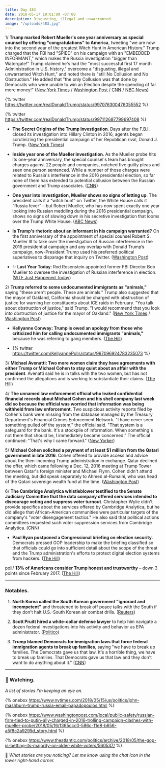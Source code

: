 ```yaml
---
title: Day 483
date: 2018-05-17 10:01:00 -07:00
description: Disgusting, illegal and unwarranted.
image: "/uploads/483.jpg"
---
```


1/ **Trump marked Robert Mueller's one year anniversary as special counsel by offering "congratulations" to America**, tweeting "we are now into the second year of the greatest Witch Hunt in American History." Trump charged that the FBI had "SPIED" on his campaign with an "EMBEDDED INFORMANT," which makes the Russia investigation "bigger than Watergate!" Trump claimed he's had the "most successful first 17 month Administration in U.S. history," overcome a "disgusting, illegal and unwarranted Witch Hunt," and noted there is "still No Collusion and No Obstruction." He added that "the only Collusion was that done by Democrats who were unable to win an Election despite the spending of far more money!" ([New York Times](https://www.nytimes.com/2018/05/17/us/politics/trump-watergate-russia-investigation.html) / [Washington Post](https://www.washingtonpost.com/politics/trump-marks-mueller-anniversary-by-claiming-fbi-spied-on-his-campaign/2018/05/17/ea91b4bc-59c9-11e8-8836-a4a123c359ab_story.html) / [CNN](https://www.cnn.com/2018/05/17/politics/donald-trump-congratulations-america-mueller/index.html) / [NBC News](https://www.nbcnews.com/politics/donald-trump/trump-slams-mueller-probe-one-year-anniversary-n874921))

{% twitter https://twitter.com/realDonaldTrump/status/997076300476055552 %}

{% twitter https://twitter.com/realDonaldTrump/status/997112687799697408 %}

* **The Secret Origins of the Trump Investigation**. Days after the F.B.I. closed its investigation into Hillary Clinton in 2016, agents began scrutinizing the presidential campaign of her Republican rival, Donald J. Trump. ([New York Times](https://www.nytimes.com/2018/05/16/us/politics/crossfire-hurricane-trump-russia-fbi-mueller-investigation.html))

* **Inside year one of the Mueller investigation**. As the Mueller probe hits its one-year anniversary, the special counsel's team has brought charges against 22 people and companies, notched five guilty pleas and seen one person sentenced. While a number of those charges were related to Russia's interference in the 2016 presidential election, so far none of them has extended to potential collusion between the Russian government and Trump associates. ([CNN](https://www.cnn.com/2018/05/17/politics/robert-mueller-investigation-one-year-inside/index.html))

* **One year into investigation, Mueller shows no signs of letting up**. The president calls it a “witch hunt” on Twitter, the White House calls it “Russia fever” – but Robert Mueller, who has now spent exactly one year looking into Russian meddling during the 2016 presidential campaign, shows no signs of slowing down in his secretive investigation that looms over the Trump White House. ([ABC News](https://abcnews.go.com/Politics/year-investigation-mueller-shows-signs-letting/story?id=55221414))

* **Is Trump's rhetoric about an informant in his campaign warranted?** On the first anniversary of the appointment of special counsel Robert S. Mueller III to take over the investigation of Russian interference in the 2016 presidential campaign and any overlap with Donald Trump’s campaign, now-President Trump used his preferred political superlatives to disparage that inquiry on Twitter. ([Washington Post](https://www.washingtonpost.com/news/politics/wp/2018/05/17/is-trumps-rhetoric-about-an-informant-in-his-campaign-warranted/))

* ✨ **Last Year Today**: Rod Rosenstein appointed former FBI Director Bob Mueller to oversee the investigation of Russian interference in election. ([WTF Just Happened Today](https://whatthefuckjusthappenedtoday.com/2017/05/17/Day-118/))

2/ **Trump referred to some undocumented immigrants as "animals,"** saying "these aren't people. These are animals." Trump also suggested that the mayor of Oakland, California should be charged with obstruction of justice for warning her constituents about ICE raids in February. "You talk about obstruction of justice," said Trump. "I would recommend that you look into obstruction of justice for the mayor of Oakland." ([New York Times](https://www.nytimes.com/2018/05/16/us/politics/trump-undocumented-immigrants-animals.html) / [Washington Post](https://www.washingtonpost.com/news/post-politics/wp/2018/05/16/trump-suggests-justice-department-investigate-oaklands-democratic-mayor-for-tipping-off-immigrants/))

* **Kellyanne Conway: Trump is owed an apology from those who criticized him for calling undocumented immigrants "animals,"** because he was referring to gang members. ([The Hill](http://thehill.com/homenews/administration/388119-kellyanne-conway-trump-owed-an-apology-after-criticism-from-animals))

* {% twitter https://twitter.com/KellyannePolls/status/997096924783235073 %}

3/ **Michael Avenatti: Two more women claim they have agreements with either Trump or Michael Cohen to stay quiet about an affair with the president**. Avenatti said he is in talks with the two women, but has not confirmed the allegations and is working to substantiate their claims. ([The Hill](http://thehill.com/homenews/news/388126-avenatti-two-more-women-claim-they-were-paid-hush-money-to-stay-quiet-about))

4/ **The unnamed law enforcement official who leaked confidential financial records about Michael Cohen and his shell company last week did so because the official was worried that information was being withheld from law enforcement**. Two suspicious activity reports filed by Cohen's bank were missing from the database managed by the Treasury Department's Financial Crimes Enforcement Network. "I have never seen something pulled off the system," the official said. "That system is a safeguard for the bank. It's a stockpile of information. When something's not there that should be, I immediately became concerned." The official continued: "That's why I came forward." ([New Yorker](https://www.newyorker.com/news/news-desk/missing-files-motivated-the-leak-of-michael-cohens-financial-records))

5/ **Michael Cohen solicited a payment of at least $1 million from the Qatari government in late 2016**. Cohen offered to provide access and advice about the then-incoming Trump administration in exchange. Qatar declined the offer, which came following a Dec. 12, 2016 meeting at Trump Tower between Qatar's foreign minister and Michael Flynn. Cohen didn't attend the meeting, but did speak separately to Ahmed al-­Rumaihi, who was head of the Qatari sovereign wealth fund at the time. ([Washington Post](https://www.washingtonpost.com/world/national-security/trumps-personal-attorney-solicited-1-million-from-government-of-qatar/2018/05/16/e787e716-592c-11e8-858f-12becb4d6067_story.html?utm_term=.e7e02612bd74))

6/ **The Cambridge Analytica whistleblower testified to the Senate Judiciary Committee that the data company offered services intended to discourage voting and suppress voter turnout**. Christopher Wylie didn't provide specifics about the services offered by Cambridge Analytica, but he did allege that African-American communities were particular targets of the company's "voter disengagement tactics." He also said that political actions committees requested such voter suppression services from Cambridge Analytica. ([CNN](https://www.cnn.com/2018/05/16/politics/cambridge-analytica-congress-wylie/index.html))

* **Paul Ryan postponed a Congressional briefing on election security**. Democrats pressed GOP leadership to make the briefing classified so that officials could go into sufficient detail about the scope of the threat and the Trump administration's efforts to protect digital election systems from hackers. ([The Hill](http://thehill.com/policy/cybersecurity/388133-ryan-to-make-election-security-briefing-classified))

poll/ **13% of Americans consider Trump honest and trustworthy** – down 3 points since February 2017. ([The Hill](http://thehill.com/homenews/administration/388107-poll-just-13-percent-of-americans-consider-trump-honest-and))

---

### Notables.

1. **North Korea called the South Korean government "ignorant and incompetent"** and threatened to break off peace talks with the South if they don't halt U.S.-South Korean air combat drills. ([Reuters](https://www.reuters.com/article/us-northkorea-missiles-southkorea/south-korea-to-play-mediator-to-resolve-north-korea-u-s-summit-doubts-official-idUSKCN1II0B7))

2. **Scott Pruitt hired a white-collar defense lawyer** to help him navigate a dozen federal investigations into his activity and behavior as EPA administrator. ([Politico](https://www.politico.com/story/2018/05/16/pruitt-epa-investigations-defense-lawyer-paul-rauser-594488))

3. **Trump blamed Democrats for immigration laws that force federal immigration agents to break up families**, saying "we have to break up families. The Democrats gave us that law. It's a horrible thing, we have to break up families. That Democrats gave us that law and they don't want to do anything about it." ([CNN](https://www.cnn.com/2018/05/16/politics/trump-democrats-immigration/index.html))

---

### 👀 Watching.

*A list of stories I'm keeping an eye on*.

{% onebox  https://www.nytimes.com/2018/05/15/us/politics/john-mashburn-trump-russia-email-papadopoulos.html %}

{% onebox https://www.washingtonpost.com/local/public-safety/russian-firm-tied-to-putin-ally-charged-in-2016-trolling-campaign-clashes-with-mueller-probe/2018/05/16/1365ccc0-586c-11e8-b656-a5f8c2a9295d_story.html %}

{% onebox https://www.theatlantic.com/politics/archive/2018/05/the-gop-is-betting-its-majority-on-older-white-voters/560537/ %}

💬 *What stories are you noticing? Let me know using the chat icon in the lower right-hand corner.*